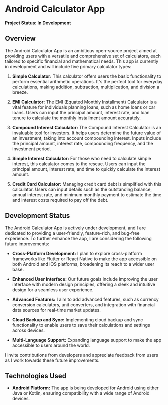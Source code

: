 # Android Calculator App

**Project Status: In Development**

## Overview

The Android Calculator App is an ambitious open-source project aimed at providing users with a versatile and comprehensive set of calculators, each tailored to specific financial and mathematical needs. This app is currently in development and will include five primary calculator types:

1. **Simple Calculator:** This calculator offers users the basic functionality to perform essential arithmetic operations. It's the perfect tool for everyday calculations, making addition, subtraction, multiplication, and division a breeze.

2. **EMI Calculator:** The EMI (Equated Monthly Installment) Calculator is a vital feature for individuals planning loans, such as home loans or car loans. Users can input the principal amount, interest rate, and loan tenure to calculate the monthly installment amount accurately.

3. **Compound Interest Calculator:** The Compound Interest Calculator is an invaluable tool for investors. It helps users determine the future value of an investment, taking into account compounding interest. Inputs include the principal amount, interest rate, compounding frequency, and the investment period.

4. **Simple Interest Calculator:** For those who need to calculate simple interest, this calculator comes to the rescue. Users can input the principal amount, interest rate, and time to quickly calculate the interest amount.

5. **Credit Card Calculator:** Managing credit card debt is simplified with this calculator. Users can input details such as the outstanding balance, annual interest rate, and minimum monthly payment to estimate the time and interest costs required to pay off the debt.

## Development Status

The Android Calculator App is actively under development, and I are dedicated to providing a user-friendly, feature-rich, and bug-free experience. To further enhance the app, I  are considering the following future improvements:

- **Cross-Platform Development:** I  plan to explore cross-platform frameworks like Flutter or React Native to make the app accessible on both Android and iOS platforms, broadening its reach to a wider user base.

- **Enhanced User Interface:** Our future goals include improving the user interface with modern design principles, offering a sleek and intuitive design for a seamless user experience.

- **Advanced Features:** I  aim to add advanced features, such as currency conversion calculators, unit converters, and integration with financial data sources for real-time market updates.

- **Cloud Backup and Sync:** Implementing cloud backup and sync functionality to enable users to save their calculations and settings across devices.

- **Multi-Language Support:** Expanding language support to make the app accessible to users around the world.

I  invite contributions from developers and appreciate feedback from users as I work towards these future improvements.

## Technologies Used

- **Android Platform:** The app is being developed for Android using either Java or Kotlin, ensuring compatibility with a wide range of Android devices.